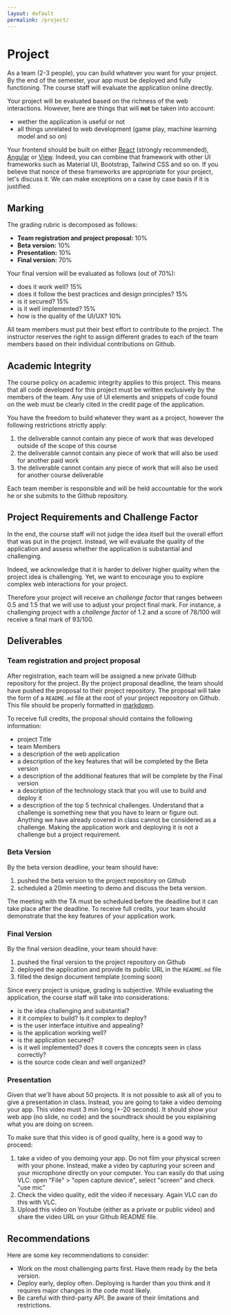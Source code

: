 ```yaml
---
layout: default
permalink: /project/
---
```


# Project

As a team (2-3 people), you can build whatever you want for your project. By the end of the semester, your app must be deployed and fully functioning. The course staff will evaluate the application online directly. 

Your project will be evaluated based on the richness of the web interactions. However, here are things that will **not** be taken into account:

- wether the application is useful or not
- all things unrelated to web development (game play, machine learning model and so on)

Your frontend should be built on either [React](https://reactjs.org/) (strongly recommended), [Angular](https://angular.io/) or [View](https://vuejs.org/). Indeed, you can combine that framework with other UI frameworks such as Material UI, Bootstrap, Tailwind CSS and so on. If you believe that nonce of these frameworks are appropriate for your project, let's discuss it. We can make exceptions on a case by case basis if it is justified. 

## Marking 

The grading rubric is decomposed as follows: 

- **Team registration and project proposal:** 10%
- **Beta version:** 10%
- **Presentation:** 10%
- **Final version:** 70%

Your final version will be evaluated as follows (out of 70%):

- does it work well? 15% 
- does it follow the best practices and design principles? 15%
- is it secured? 15%
- is it well implemented? 15%
- how is the quality of the UI/UX? 10%

All team members must put their best effort to contribute to the project. The instructor reserves the right to assign different grades to each of the team members based on their individual contributions on Github.

## Academic Integrity

The course policy on academic integrity applies to this project. This means that all code developed for this project must be written exclusively by the members of the team. Any use of UI elements and snippets of code found on the web must be clearly cited in the credit page of the application. 

You have the freedom to build whatever they want as a project, however the following restrictions strictly apply: 

1. the deliverable cannot contain any piece of work that was developed outside of the scope of this course
1. the deliverable cannot contain any piece of work that will also be used for another paid work
1. the deliverable cannot contain any piece of work that will also be used for another course deliverable

Each team member is responsible and will be held accountable for the work he or she submits to the Github repository. 

## Project Requirements and Challenge Factor

In the end, the course staff will not judge the idea itself but the overall effort that was put in the project. Instead, we will evaluate the quality of the application and assess whether the application is substantial and challenging. 

Indeed, we acknowledge that it is harder to deliver higher quality when the project idea is challenging. Yet, we want to encourage you to explore complex web interactions for your project. 

Therefore your project will receive an *challenge factor* that ranges between 0.5 and 1.5 that we will use to adjust your project final mark. For instance, a challenging project with a *challenge factor* of 1.2 and a score of 78/100 will receive a final mark of 93/100.

## Deliverables

### Team registration and project proposal

After registration, each team will be assigned a new private Github repository for the project. By the project proposal deadline, the team should have pushed the proposal to their project repository. The proposal will take the form of a `README.md` file at the root of your project repository on Github. This file should be properly formatted in [markdown](https://guides.github.com/features/mastering-markdown/). 

To receive full credits, the proposal should contains the following information: 

- project Title
- team Members
- a description of the web application
- a description of the key features that will be completed by the Beta version
- a description of the additional features that will be complete by the Final version
- a description of the technology stack that you will use to build and deploy it
- a description of the top 5 technical challenges. Understand that a challenge is something new that you have to learn or figure out. Anything we have already covered in class cannot be considered as a challenge. Making the application work and deploying it is not a challenge but a project requirement. 

### Beta Version

By the beta version deadline, your team should have:

1. pushed the beta version to the project repository on Github
2. scheduled a 20min meeting to demo and discuss the beta version. 

The meeting with the TA must be scheduled before the deadline but it can take place after the deadline. To receive full credits, your team should demonstrate that the key features of your application work. 

### Final Version

By the final version deadline, your team should have: 

1. pushed the final version to the project repository on Github
2. deployed the application and provide its public URL in the `README.md` file
3. filled the design document template (coming soon)

Since every project is unique, grading is subjective. While evaluating the application, the course staff will take into considerations:

- is the idea challenging and substantial?
- it it complex to build? Is it complex to deploy?
- is the user interface intuitive and appealing?
- is the application working well?
- is the application secured? 
- is it well implemented? does it covers the concepts seen in class correctly?
- is the source code clean and well organized?

### Presentation

Given that we'll have about 50 projects. It is not possible to ask all of you to give a presentation in class. Instead, you are going to take a video demoing your app. This video must 3 min long (+-20 seconds). It should show your web app (no slide, no code) and the soundtrack should be you explaining what you are doing on screen. 

To make sure that this video is of good quality, here is a good way to proceed: 

1. take a video of you demoing your app. Do not film your physical screen with your phone. Instead, make a video by capturing your screen and your microphone directly on your computer. You can easily do that using VLC: open "File" > "open capture device", select "screen" and check "use mic"
2. Check the video quality, edit the video if necessary. Again VLC can do this with VLC. 
3. Upload this video on Youtube (either as a private or public video) and share the video URL on your Github README file.

## Recommendations

Here are some key recommendations to consider: 

- Work on the most challenging parts first. Have them ready by the beta version. 
- Deploy early, deploy often. Deploying is harder than you think and it requires major changes in the code most likely. 
- Be careful with third-party API. Be aware of their limitations and restrictions.
